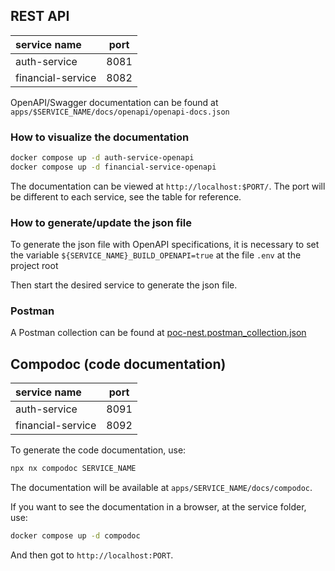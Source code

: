 ## REST API

| service name      | port |
| :---------------- | :--: |
| auth-service      | 8081 |
| financial-service | 8082 |

OpenAPI/Swagger documentation can be found at `apps/$SERVICE_NAME/docs/openapi/openapi-docs.json`

### How to visualize the documentation

```sh
docker compose up -d auth-service-openapi
docker compose up -d financial-service-openapi
```

The documentation can be viewed at `http://localhost:$PORT/`. The port will be different to each service, see the table for reference.

### How to generate/update the json file

To generate the json file with OpenAPI specifications, it is necessary to set the variable `${SERVICE_NAME}_BUILD_OPENAPI=true` at the file `.env` at the project root

Then start the desired service to generate the json file.

### Postman

A Postman collection can be found at [poc-nest.postman_collection.json](../postman/poc-nest.postman_collection.json)

## Compodoc (code documentation)

| service name      | port |
| :---------------- | :--: |
| auth-service      | 8091 |
| financial-service | 8092 |

To generate the code documentation, use:

```sh
npx nx compodoc SERVICE_NAME
```

The documentation will be available at `apps/SERVICE_NAME/docs/compodoc`.

If you want to see the documentation in a browser, at the service folder, use:

```sh
docker compose up -d compodoc
```

And then got to `http://localhost:PORT`.

